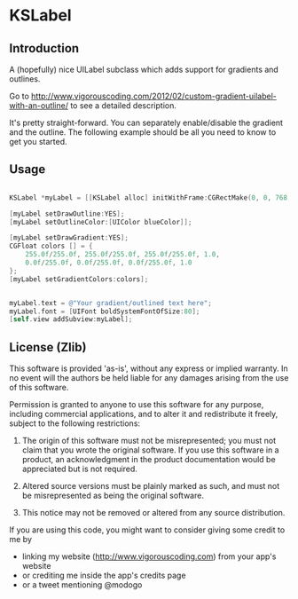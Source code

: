 KSLabel
=======


Introduction
---------------------

A (hopefully) nice UILabel subclass which adds support for gradients and outlines.

Go to http://www.vigorouscoding.com/2012/02/custom-gradient-uilabel-with-an-outline/ to see a detailed description.

It's pretty straight-forward. You can separately enable/disable the gradient and the outline. The following example should be all you need to know to get you started.



Usage
---------------------

```objective-c

KSLabel *myLabel = [[KSLabel alloc] initWithFrame:CGRectMake(0, 0, 768, 200)];

[myLabel setDrawOutline:YES];
[myLabel setOutlineColor:[UIColor blueColor]];

[myLabel setDrawGradient:YES];
CGFloat colors [] = {
	255.0f/255.0f, 255.0f/255.0f, 255.0f/255.0f, 1.0,
	0.0f/255.0f, 0.0f/255.0f, 0.0f/255.0f, 1.0
};
[myLabel setGradientColors:colors];


myLabel.text = @"Your gradient/outlined text here";
myLabel.font = [UIFont boldSystemFontOfSize:80];
[self.view addSubview:myLabel];

```


License (Zlib)
---------------------

This software is provided 'as-is', without any express or implied
warranty. In no event will the authors be held liable for any damages
arising from the use of this software.

Permission is granted to anyone to use this software for any purpose,
including commercial applications, and to alter it and redistribute it
freely, subject to the following restrictions:

1. 	The origin of this software must not be misrepresented; you must not
	claim that you wrote the original software. If you use this software in
	a product, an acknowledgment in the product documentation would be
	appreciated but is not required.

2. 	Altered source versions must be plainly marked as such, and must not
	be misrepresented as being the original software.

3. 	This notice may not be removed or altered from any source distribution.


If you are using this code, you might want to consider giving some credit to me by

- linking my website (http://www.vigorouscoding.com) from your app's website 
- or crediting me inside the app's credits page 
- or a tweet mentioning @modogo